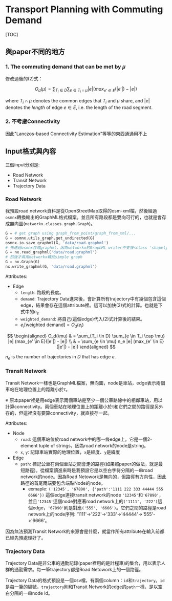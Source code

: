 # Transport Planning with Commuting Demand

[TOC]

## 與paper不同的地方

### 1. The commuting demand that can be met by 𝜇

修改過後的(2)式：

$$ O_d(\mu) = \sum_{T_i \in D} \sum_{e \in T_i \cap \mu} |e| (max_{e' \in E}(|e'|) - |e|) 
$$

where $T_i \cap \mu$ denotes the common edges that $T_i$ and $\mu$ share, and $|e|$ denotes the *length* of edge $e \in E$, i.e. the length of the road segment.

### 2. 不考慮Connectivity

因此"Lanczos-based Connectivity Estimation"等等的東西通通用不上

## Input格式與內容

三個input分別是:
- Road Network
- Transit Network
- Trajectory Data

### Road Network

我預設road network資料是從OpenStreetMap取得的osm-xml檔，然後經過`osmnx`轉換輸出的GraphML格式檔案。並且所有路段都是雙向可行的，也就是會存成無向圖(`networkx.classes.graph.Graph`)。

``` python
G = # get graph using graph_from_point/graph_from_xml/...
G = osmnx.utils_graph.get_undirected(G)
osmnx.io.save_graphml(G, 'data/road.graphml')
# 先透過osmnx存成graphml，因為networkx的GraphML writer不支援<class 'shapely.geometry.linestring.LineString'>
G = nx.read_graphml('data/road.graphml')
# 然後才再用networkx轉成simple graph
G = nx.Graph(G)
nx.write_graphml(G, 'data/road.graphml')
```

Attributes:
- Edge
  - `length`: 路段的長度。
  - `demand`: Trajectory Data進來後，會計算所有trajectory中有幾個包含這個edge，結果會存在這個attribute裡。這可以加快(2)式的計算。也就是下式中的$n_e$
  - `weighted_demand`: 將自己(這個edge)代入(2)式計算後的結果。
  - $e_i[\text{weighted demand}] = O_d(e_i)$

$$ \begin{aligned}
    O_d(\mu) & = \sum_{T_i \in D} \sum_{e \in T_i \cap \mu} |e| (max_{e' \in E}(|e'|) - |e|) \\
    & = \sum_{e \in \mu} n_e |e| (max_{e' \in E}(|e'|) - |e|) 
\end{aligned}
$$

$n_e$ is the number of trajectories in $D$ that has edge $e$.

### Transit Network

Transit Network一樣也是GraphML檔案，無向圖，node是車站，edge表示兩個車站在地理位置上的距離小於τ。

※ 原本paper裡是用edge表示兩個車站是至少一個公車路線中的相鄰車站，用以計算connectivity。兩個車站在地理位置上的距離小於τ和它們之間的路徑是另外存的，但這裡沒有要算connectivity，就直接存一起。

Attributes:
- Node
  - `road`: 這個車站位於road network中的哪一條edge上。它是一個2-element tuple of strings，因為road network的node是string。
  - `x`, `y`: 記錄車站實際的地理位置，`x`是經度、`y`是緯度
- Edge
  - `path`: 標記公車在兩個車站之間會走的路徑(如果照paper的做法，就是最短路徑)。從檔案讀進來時是我預設它是以空白字符分隔的一串road network的node。因為Road Netowork是無向的，但路徑有方向性，因此路徑的首尾兩端要包含端點Node的node。
      - exmaple: `('12345', '67890', {'path':'1111 222 333 44444 555 6666'})` 這個edge連接transit network的node `'12345'`和`'67890'`，並且`'12345'`這個node對應著road network上的`('1111', '222')`這個edge，`'67890'`則是對應`('555', '6666')`。它們之間的路徑是road network上的node序列: '1111'->'222'->'333'->'44444'->'555'->'6666'。

因為無法預測Transit Network的來源會是什麼，就當作所有attribute在輸入前都已經先預處理好了。

### Trajectory Data

Trajectory Data是非公車的通勤記錄(paper裡用的是計程車)的集合，用以表示人群的通勤需求。每一筆trajectory都是Road Netowork上的一個路徑。

Trajectory Data的格式預設是一個csv檔，有兩個column：`id`和`trajectory`。`id`是每一筆的編號，`trajectory`則和Transit Network的edge的`path`一樣，是以空白分隔的一串node id。

